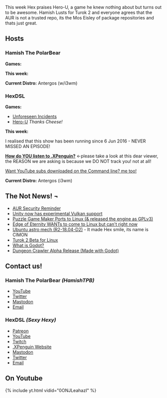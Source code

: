 This week Hex praises Hero-U, a game he knew nothing about but turns out to be awesome. Hamish Lusts for Turok 2 and everyone agrees that the AUR is not a trusted repo, its the Mos Eisley of package repositories and thats just great. 
<!--more--> 

## Hosts

### Hamish The PolarBear

**Games:**


**This week:**


**Current Distro:** Antergos (w/i3wm)

### HexDSL 

**Games:** 

* [Unforeseen Incidents](https://store.steampowered.com/app/501790/Unforeseen_Incidents/)
* [Hero-U](https://store.steampowered.com/app/375440/HeroU_Rogue_to_Redemption/) *Thanks Cheese!*

**This week:** 

I realised that this show has been running since 6 Jun 2016 - NEVER MISSED AN EPISODE! 

**[How do YOU listen to .XPenguin?](https://www.strawpoll.me/16074825)** <-please take a look at this dear viewer, the REASON we are asking is because we DO NOT track you! not at all! 

[Want YouTube subs downloaded on the Command line? me too!](https://github.com/woefe/ytcc)

**Current Distro:** Antergos (i3wm)

## The Not News! ¬

* [AUR Security Reminder](https://www.reddit.com/r/archlinux/comments/8x0p5z/reminder_to_always_read_your_pkgbuilds/)
* [Unity now has experimental Vulkan support](https://www.gamingonlinux.com/articles/unity-game-engine-20182-is-now-out-with-experimental-vulkan-support-in-the-editor.12106)
* [Puzzle Game Maker Ports to Linux (& released the engine as GPLv3)](https://www.reddit.com/r/linux_gaming/comments/8wzucb/3_guys_linux_port_c_sdl_github/)
* [Edge of Eternity WANTs to come to Linux but can't right now](https://www.gamingonlinux.com/articles/developers-of-the-rpg-edge-of-eternity-are-still-waiting-on-unity-before-supporting-linux.12101)
* [Ubuntu astro mech (R2-18.04-D2)](https://www.omgubuntu.co.uk/2018/07/cimon-astronaut-ai-runs-ubuntu) - It made Hex smile, its name is CIMON
* [Turok 2 Beta for Linux](https://www.gamingonlinux.com/articles/turok-2-seeds-of-evil-now-has-a-beta-available-for-linux-gamers.12128)
* [What is Godot?](https://www.youtube.com/watch?v=BJIUrM8xoig)
* [Dungeon Crawler Alpha Release (Made with Godot)](http://tenaciousgame.com/)

## Contact us!

### Hamish The PolarBear *(HamishTPB)*

* [YouTube](https://www.youtube.com/channel/UCp1mWfjYbMcmNowBmvTUCag)
* [Twitter](https://twitter.com/HamishTPB)
* [Mastodon](https://linuxrocks.online/@hamishtpb)
* [Email](mailto:hamish@thepolarbear.co.uk)

### HexDSL *(Sexy Hexy)*

* [Patreon](https://www.patreon.com/hexdsl)
* [YouTube](http://youtube.com/user/hexdsl)
* [Twitch](http://twitch.tv/hexdsl)
* [.XPenguin Website](http://xpenguin.club)
* [Mastodon](https://mastodon.rocks/@HexDSL)
* [Twitter](https://twitter.com/HexDSL)
* [Email](mailto:hexdsl@protonmail.com)

## On Youtube
{% include yt.html vidid="0ONJLeahazI" %}
